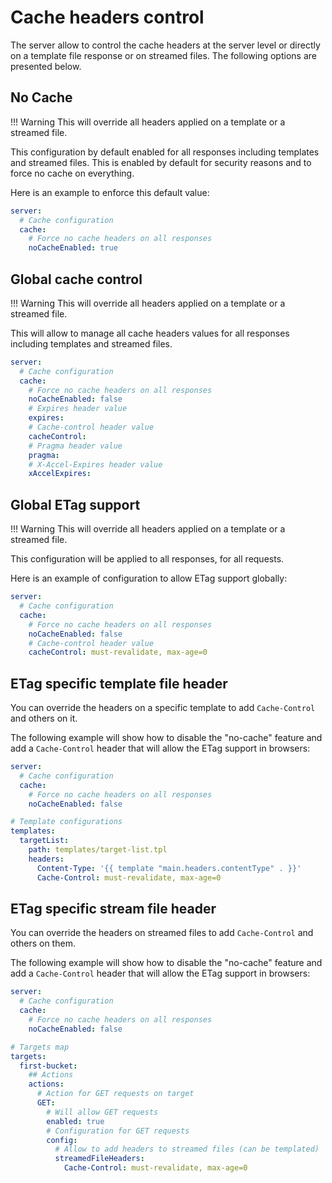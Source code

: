 # Cache headers control

The server allow to control the cache headers at the server level or directly on a template file response or on streamed files. The following options are presented below.

## No Cache

<!-- prettier-ignore-start -->
!!! Warning
    This will override all headers applied on a template or a streamed file.
<!-- prettier-ignore-end -->

This configuration by default enabled for all responses including templates and streamed files. This is enabled by default for security reasons and to force no cache on everything.

Here is an example to enforce this default value:

```yaml
server:
  # Cache configuration
  cache:
    # Force no cache headers on all responses
    noCacheEnabled: true
```

## Global cache control

<!-- prettier-ignore-start -->
!!! Warning
    This will override all headers applied on a template or a streamed file.
<!-- prettier-ignore-end -->

This will allow to manage all cache headers values for all responses including templates and streamed files.

```yaml
server:
  # Cache configuration
  cache:
    # Force no cache headers on all responses
    noCacheEnabled: false
    # Expires header value
    expires:
    # Cache-control header value
    cacheControl:
    # Pragma header value
    pragma:
    # X-Accel-Expires header value
    xAccelExpires:
```

## Global ETag support

<!-- prettier-ignore-start -->
!!! Warning
    This will override all headers applied on a template or a streamed file.
<!-- prettier-ignore-end -->

This configuration will be applied to all responses, for all requests.

Here is an example of configuration to allow ETag support globally:

```yaml
server:
  # Cache configuration
  cache:
    # Force no cache headers on all responses
    noCacheEnabled: false
    # Cache-control header value
    cacheControl: must-revalidate, max-age=0
```

## ETag specific template file header

You can override the headers on a specific template to add `Cache-Control` and others on it.

The following example will show how to disable the "no-cache" feature and add a `Cache-Control` header that will allow the ETag support in browsers:

```yaml
server:
  # Cache configuration
  cache:
    # Force no cache headers on all responses
    noCacheEnabled: false

# Template configurations
templates:
  targetList:
    path: templates/target-list.tpl
    headers:
      Content-Type: '{{ template "main.headers.contentType" . }}'
      Cache-Control: must-revalidate, max-age=0
```

## ETag specific stream file header

You can override the headers on streamed files to add `Cache-Control` and others on them.

The following example will show how to disable the "no-cache" feature and add a `Cache-Control` header that will allow the ETag support in browsers:

```yaml
server:
  # Cache configuration
  cache:
    # Force no cache headers on all responses
    noCacheEnabled: false

# Targets map
targets:
  first-bucket:
    ## Actions
    actions:
      # Action for GET requests on target
      GET:
        # Will allow GET requests
        enabled: true
        # Configuration for GET requests
        config:
          # Allow to add headers to streamed files (can be templated)
          streamedFileHeaders:
            Cache-Control: must-revalidate, max-age=0
```
